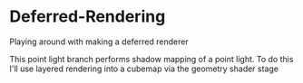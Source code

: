 Deferred-Rendering
==================

Playing around with making a deferred renderer

This point light branch performs shadow mapping of a point light. To do this
I'll use layered rendering into a cubemap via the geometry shader stage

